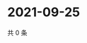 # 2021-09-25

共 0 条

<!-- BEGIN WEIBO -->
<!-- 最后更新时间 Sat Sep 25 2021 07:11:13 GMT+0800 (China Standard Time) -->

<!-- END WEIBO -->
